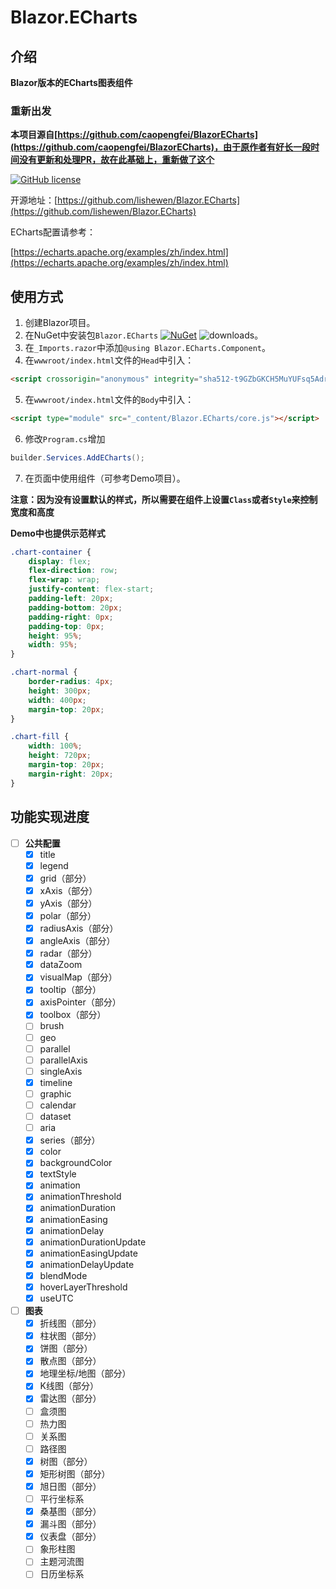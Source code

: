 # Blazor.ECharts

## 介绍

**Blazor版本的ECharts图表组件**

### 重新出发

**本项目源自[https://github.com/caopengfei/BlazorECharts](https://github.com/caopengfei/BlazorECharts)，由于原作者有好长一段时间没有更新和处理PR，故在此基础上，重新做了这个**

[![GitHub license](https://img.shields.io/github/license/lishewen/Blazor.ECharts.svg)](https://github.com/lishewen/Blazor.ECharts/blob/master/LICENSE)

开源地址：[https://github.com/lishewen/Blazor.ECharts](https://github.com/lishewen/Blazor.ECharts)

ECharts配置请参考：

[https://echarts.apache.org/examples/zh/index.html](https://echarts.apache.org/examples/zh/index.html)

## 使用方式
1. 创建Blazor项目。
2. 在NuGet中安装包`Blazor.ECharts` [![NuGet](https://img.shields.io/nuget/v/Blazor.ECharts.svg?style=flat-square&label=nuget)](https://www.nuget.org/packages/Blazor.ECharts/) ![downloads](https://img.shields.io/nuget/dt/Blazor.ECharts.svg)。
3. 在`_Imports.razor`中添加`@using Blazor.ECharts.Component`。
4. 在`wwwroot/index.html`文件的`Head`中引入：
```html
<script crossorigin="anonymous" integrity="sha512-t9GZbGKCH5MuYUFsq5AdrhllT0kdnc2fNMizKDgLXBBXgHP2dXxjRPOzYJauAXW9OXLlSYELUqWD30k7cb0Mkg==" src="https://lib.baomitu.com/echarts/5.0.2/echarts.min.js"></script>
```
5. 在`wwwroot/index.html`文件的`Body`中引入：
```html
<script type="module" src="_content/Blazor.ECharts/core.js"></script>
```
6. 修改`Program.cs`增加
```csharp
builder.Services.AddECharts();
```
7. 在页面中使用组件（可参考Demo项目）。

**注意：因为没有设置默认的样式，所以需要在组件上设置`Class`或者`Style`来控制宽度和高度**

**Demo中也提供示范样式**
```css
.chart-container {
    display: flex;
    flex-direction: row;
    flex-wrap: wrap;
    justify-content: flex-start;
    padding-left: 20px;
    padding-bottom: 20px;
    padding-right: 0px;
    padding-top: 0px;
    height: 95%;
    width: 95%;
}

.chart-normal {
    border-radius: 4px;
    height: 300px;
    width: 400px;
    margin-top: 20px;
}

.chart-fill {
    width: 100%;
    height: 720px;
    margin-top: 20px;
    margin-right: 20px;
}
```

## 功能实现进度
- [ ] **公共配置**
  - [x] title
  - [x] legend
  - [x] grid（部分）
  - [x] xAxis（部分）
  - [x] yAxis（部分）
  - [x] polar（部分）
  - [x] radiusAxis（部分）
  - [x] angleAxis（部分）
  - [x] radar（部分）
  - [x] dataZoom
  - [x] visualMap（部分）
  - [x] tooltip（部分）
  - [x] axisPointer（部分）
  - [x] toolbox（部分）
  - [ ] brush
  - [ ] geo
  - [ ] parallel
  - [ ] parallelAxis
  - [ ] singleAxis
  - [x] timeline
  - [ ] graphic
  - [ ] calendar
  - [ ] dataset
  - [ ] aria
  - [x] series（部分）
  - [x] color
  - [x] backgroundColor
  - [x] textStyle
  - [x] animation
  - [x] animationThreshold
  - [x] animationDuration
  - [x] animationEasing
  - [x] animationDelay
  - [x] animationDurationUpdate
  - [x] animationEasingUpdate
  - [x] animationDelayUpdate
  - [x] blendMode
  - [x] hoverLayerThreshold
  - [x] useUTC
- [ ] **图表**
  - [x] 折线图（部分）
  - [x] 柱状图（部分）
  - [x] 饼图（部分）
  - [x] 散点图（部分）
  - [x] 地理坐标/地图（部分）
  - [x] K线图（部分）
  - [x] 雷达图（部分）
  - [ ] 盒须图
  - [ ] 热力图
  - [ ] 关系图
  - [ ] 路径图
  - [x] 树图（部分）
  - [x] 矩形树图（部分）
  - [x] 旭日图（部分）
  - [ ] 平行坐标系
  - [x] 桑基图（部分）
  - [x] 漏斗图（部分）
  - [x] 仪表盘（部分）
  - [ ] 象形柱图
  - [ ] 主题河流图
  - [ ] 日历坐标系
